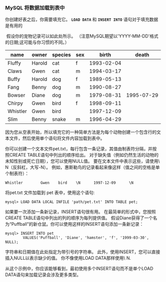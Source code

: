 ### MySQL 将数据加载到表中

你创建好表之后，你需要填充它。 **`LOAD DATA`** 和 **`INSERT INTO`** 语句对于填充数据是有用的

​	假设你的宠物记录可以如此处所示。 （注意MySQL期望以'YYYY-MM-DD'格式的日期;这可能与你习惯的不同。）

| name     | owner  | species | sex  | birth      | death      |
| -------- | ------ | ------- | ---- | ---------- | ---------- |
| Fluffy   | Harold | cat     | f    | 1993-02-04 |            |
| Claws    | Gwen   | cat     | m    | 1994-03-17 |            |
| Buffy    | Harold | dog     | f    | 1989-05-13 |            |
| Fang     | Benny  | dog     | m    | 1990-08-27 |            |
| Bowser   | Diane  | dog     | m    | 1979-08-31 | 1995-07-29 |
| Chirpy   | Gwen   | bird    | f    | 1998-09-11 |            |
| Whistler | Gwen   | bird    |      | 1997-12-09 |            |
| Slim     | Benny  | snake   | m    | 1996-04-29 |            |

​	因为您从空表开始，所以填充它的一种简单方法是为每个动物创建一个包含行的文本文件，然后使用单个语句将文件内容加载到表中。

​	你可以创建一个文本文件pet.txt，每行包含一条记录，其值由制表符分隔，并按照CREATE TABLE语句中列出的顺序给出。 对于缺失值（例如仍然生活的动物的未知性别或死亡日期），您可以使用NULL值。 要在文本文件中表示这些，请使用\ N（反斜杠，大写-N）。 例如，惠斯勒鸟的记录看起来像这样（值之间的空格是单个制表符）：

```
Whistler        Gwen    bird    \N      1997-12-09      \N
```

将pet.txt 文件加载到 pet 表中，使用这个语句:

```
mysql> LOAD DATA LOCAL INFILE 'path/pet.txt' INTO TABLE pet;
```

如果要一次添加一条新记录，INSERT语句很有用。 在最简单的形式中，您按照CREATE TABLE语句中列出的列的顺序为每列提供值。 假设Diane获得了一个名为“Puffball”的新仓鼠。你可以使用这样的INSERT语句添加一条新记录：

```
mysql> INSERT INTO pet 
		VALUES('Puffball', 'Diane', 'hamster', 'f', '1999-03-30', NULL);
```

字符串和日期值在此处指定为带引号的字符串。 此外，使用INSERT，您可以直接插入NULL以表示缺少的值。 你不像使用LOAD DATA那样使用\ N.

从这个示例中，你应该能够看到，最初使用多个INSERT语句而不是单个LOAD DATA语句来加载记录会涉及更多类型。

